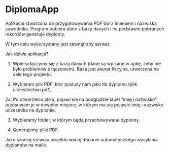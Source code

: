# DiplomaApp
Aplikacja stworzona do przygotowywania PDF'ów z imieniem i nazwiska zawodnika. Program pobiera dane z bazy danych i na podstawie pobranych rekordów generuje dyplomy.

W tym celu wykorzystany jest zewnętrzny serwer.

Jak działa aplikacja?
1. Wpierw łączymy się z bazą danych (dane są wpisane w apkę, żeby nie było problemów z łączeniem). Baza jest akurat fikcyjna, utworzona na cele tego projektu.

2. Wybieram plik PDF, któr posłuży nam jako tło dyplomu (plik uczestnictwo.pdf).

2a. Po otworzeniu pliku, pojawi się na podglądzie label "imię i nazwisko", przesuwam je w dowolne miejsce, w którym ma się pojawić imię i nazwisko uczestnika na dyplomie.

3. Wybieramy folder, w którym będą przechowywane dyplomy.

4. Generujemy pliki PDF.

Jako szansę rozwoju projektu widzę dodanie automatycznego wysyłania dyplomów na maile.
